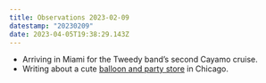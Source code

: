 ```yaml
---
title: Observations 2023-02-09
datestamp: "20230209"
date: 2023-04-05T19:38:29.143Z
---
```

- Arriving in Miami for the Tweedy band’s second Cayamo cruise.
- Writing about a cute [balloon and party store](https://open.substack.com/pub/spencertweedy/p/local-love-virys-creations?r=62534&utm_campaign=post&utm_medium=web) in Chicago.